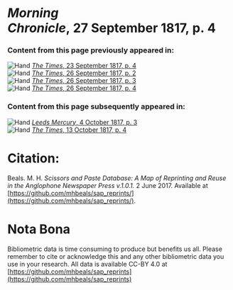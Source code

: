 # *Morning Chronicle*, 27 September 1817, p. 4  
  
### Content from this page previously appeared in:  
![Hand](http://scissorsandpaste.net/wp-content/uploads/2017/06/smallhandpointer.png) [*The Times*, 23 September 1817, p. 4](https://mhbeals.github.io/sap_html/The-Times/The-Times-23-September-1817-p-4)  
![Hand](http://scissorsandpaste.net/wp-content/uploads/2017/06/smallhandpointer.png) [*The Times*, 26 September 1817, p. 2](https://mhbeals.github.io/sap_html/The-Times/The-Times-26-September-1817-p-2)  
![Hand](http://scissorsandpaste.net/wp-content/uploads/2017/06/smallhandpointer.png) [*The Times*, 26 September 1817, p. 3](https://mhbeals.github.io/sap_html/The-Times/The-Times-26-September-1817-p-3)  
![Hand](http://scissorsandpaste.net/wp-content/uploads/2017/06/smallhandpointer.png) [*The Times*, 26 September 1817, p. 4](https://mhbeals.github.io/sap_html/The-Times/The-Times-26-September-1817-p-4)  
  
### Content from this page subsequently appeared in:  
![Hand](http://scissorsandpaste.net/wp-content/uploads/2017/06/smallhandpointer.png) [*Leeds Mercury*, 4 October 1817, p. 3](https://mhbeals.github.io/sap_html/Leeds-Mercury/Leeds-Mercury-4-October-1817-p-3)  
![Hand](http://scissorsandpaste.net/wp-content/uploads/2017/06/smallhandpointer.png) [*The Times*, 13 October 1817, p. 4](https://mhbeals.github.io/sap_html/The-Times/The-Times-13-October-1817-p-4)  


# Citation: 

Beals. M. H. *Scissors and Paste Database: A Map of Reprinting and Reuse in the Anglophone Newspaper Press v.1.0.1.* 2 June 2017. Available at [https://github.com/mhbeals/sap_reprints/](https://github.com/mhbeals/sap_reprints/). 

# Nota Bona

Bibliometric data is time consuming to produce but benefits us all. Please remember to cite or acknowledge this and any other bibliometric data you use in your research. All data is available CC-BY 4.0 at [https://github.com/mhbeals/sap_reprints](https://github.com/mhbeals/sap_reprints)